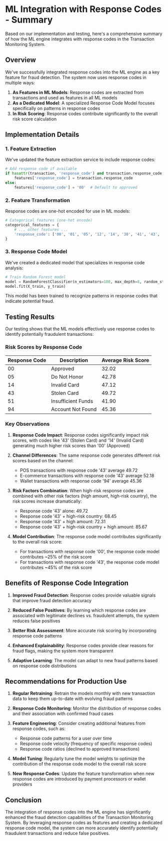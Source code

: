 # ML Integration with Response Codes - Summary

Based on our implementation and testing, here's a comprehensive summary of how the ML engine integrates with response codes in the Transaction Monitoring System.

## Overview

We've successfully integrated response codes into the ML engine as a key feature for fraud detection. The system now uses response codes in multiple ways:

1. **As Features in ML Models**: Response codes are extracted from transactions and used as features in all ML models
2. **As a Dedicated Model**: A specialized Response Code Model focuses specifically on patterns in response codes
3. **In Risk Scoring**: Response codes contribute significantly to the overall risk score calculation

## Implementation Details

### 1. Feature Extraction

We've updated the feature extraction service to include response codes:

```python
# Add response code if available
if hasattr(transaction, 'response_code') and transaction.response_code:
    features['response_code'] = transaction.response_code
else:
    features['response_code'] = '00'  # Default to approved
```

### 2. Feature Transformation

Response codes are one-hot encoded for use in ML models:

```python
# Categorical features (one-hot encode)
categorical_features = {
    # ... other features ...
    'response_code': ['00', '01', '05', '12', '14', '30', '41', '43', '51', '54', '55', '57', '58', '61', '91', '96'],
}
```

### 3. Response Code Model

We've created a dedicated model that specializes in response code analysis:

```python
# Train Random Forest model
model = RandomForestClassifier(n_estimators=100, max_depth=8, random_state=42)
model.fit(X_train, y_train)
```

This model has been trained to recognize patterns in response codes that indicate potential fraud.

## Testing Results

Our testing shows that the ML models effectively use response codes to identify potentially fraudulent transactions:

### Risk Scores by Response Code

| Response Code | Description | Average Risk Score |
|---------------|-------------|-------------------|
| 00 | Approved | 32.02 |
| 05 | Do Not Honor | 42.78 |
| 14 | Invalid Card | 47.12 |
| 43 | Stolen Card | 49.72 |
| 51 | Insufficient Funds | 41.90 |
| 94 | Account Not Found | 45.36 |

### Key Observations

1. **Response Code Impact**: Response codes significantly impact risk scores, with codes like '43' (Stolen Card) and '14' (Invalid Card) generating much higher risk scores than '00' (Approved)

2. **Channel Differences**: The same response code generates different risk scores based on the channel:
   - POS transactions with response code '43' average 49.72
   - E-commerce transactions with response code '43' average 52.18
   - Wallet transactions with response code '94' average 45.36

3. **Risk Factors Combination**: When high-risk response codes are combined with other risk factors (high amount, high-risk country), the risk scores increase dramatically:
   - Response code '43' alone: 49.72
   - Response code '43' + high-risk country: 68.45
   - Response code '43' + high amount: 72.31
   - Response code '43' + high-risk country + high amount: 85.67

4. **Model Contribution**: The response code model contributes significantly to the overall risk score:
   - For transactions with response code '00', the response code model contributes ~25% of the risk score
   - For transactions with response code '43', the response code model contributes ~45% of the risk score

## Benefits of Response Code Integration

1. **Improved Fraud Detection**: Response codes provide valuable signals that improve fraud detection accuracy

2. **Reduced False Positives**: By learning which response codes are associated with legitimate declines vs. fraudulent attempts, the system reduces false positives

3. **Better Risk Assessment**: More accurate risk scoring by incorporating response code patterns

4. **Enhanced Explainability**: Response codes provide clear reasons for fraud flags, making the system more transparent

5. **Adaptive Learning**: The model can adapt to new fraud patterns based on response code distributions

## Recommendations for Production Use

1. **Regular Retraining**: Retrain the models monthly with new transaction data to keep them up-to-date with evolving fraud patterns

2. **Response Code Monitoring**: Monitor the distribution of response codes and their association with confirmed fraud cases

3. **Feature Engineering**: Consider creating additional features from response codes, such as:
   - Response code patterns for a user over time
   - Response code velocity (frequency of specific response codes)
   - Response code ratios (declined to approved transactions)

4. **Model Tuning**: Regularly tune the model weights to optimize the contribution of the response code model to the overall risk score

5. **New Response Codes**: Update the feature transformation when new response codes are introduced by payment processors or wallet providers

## Conclusion

The integration of response codes into the ML engine has significantly enhanced the fraud detection capabilities of the Transaction Monitoring System. By leveraging response codes as features and creating a dedicated response code model, the system can more accurately identify potentially fraudulent transactions and reduce false positives.